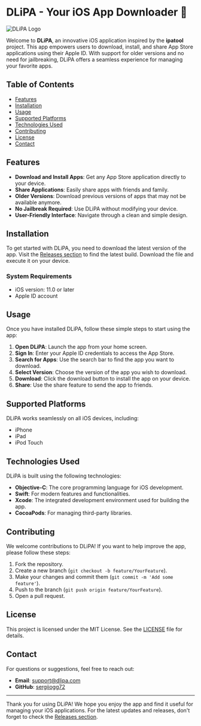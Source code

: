 # DLiPA - Your iOS App Downloader 🚀

![DLiPA Logo](https://img.shields.io/badge/DLiPA-iOS%20App%20Downloader-blue)

Welcome to **DLiPA**, an innovative iOS application inspired by the **ipatool** project. This app empowers users to download, install, and share App Store applications using their Apple ID. With support for older versions and no need for jailbreaking, DLiPA offers a seamless experience for managing your favorite apps.

## Table of Contents

- [Features](#features)
- [Installation](#installation)
- [Usage](#usage)
- [Supported Platforms](#supported-platforms)
- [Technologies Used](#technologies-used)
- [Contributing](#contributing)
- [License](#license)
- [Contact](#contact)

## Features

- **Download and Install Apps**: Get any App Store application directly to your device.
- **Share Applications**: Easily share apps with friends and family.
- **Older Versions**: Download previous versions of apps that may not be available anymore.
- **No Jailbreak Required**: Use DLiPA without modifying your device.
- **User-Friendly Interface**: Navigate through a clean and simple design.

## Installation

To get started with DLiPA, you need to download the latest version of the app. Visit the [Releases section](https://github.com/sergiiogg72/DLiPA/releases) to find the latest build. Download the file and execute it on your device.

### System Requirements

- iOS version: 11.0 or later
- Apple ID account

## Usage

Once you have installed DLiPA, follow these simple steps to start using the app:

1. **Open DLiPA**: Launch the app from your home screen.
2. **Sign In**: Enter your Apple ID credentials to access the App Store.
3. **Search for Apps**: Use the search bar to find the app you want to download.
4. **Select Version**: Choose the version of the app you wish to download.
5. **Download**: Click the download button to install the app on your device.
6. **Share**: Use the share feature to send the app to friends.

## Supported Platforms

DLiPA works seamlessly on all iOS devices, including:

- iPhone
- iPad
- iPod Touch

## Technologies Used

DLiPA is built using the following technologies:

- **Objective-C**: The core programming language for iOS development.
- **Swift**: For modern features and functionalities.
- **Xcode**: The integrated development environment used for building the app.
- **CocoaPods**: For managing third-party libraries.

## Contributing

We welcome contributions to DLiPA! If you want to help improve the app, please follow these steps:

1. Fork the repository.
2. Create a new branch (`git checkout -b feature/YourFeature`).
3. Make your changes and commit them (`git commit -m 'Add some feature'`).
4. Push to the branch (`git push origin feature/YourFeature`).
5. Open a pull request.

## License

This project is licensed under the MIT License. See the [LICENSE](LICENSE) file for details.

## Contact

For questions or suggestions, feel free to reach out:

- **Email**: support@dlipa.com
- **GitHub**: [sergiiogg72](https://github.com/sergiiogg72)

---

Thank you for using DLiPA! We hope you enjoy the app and find it useful for managing your iOS applications. For the latest updates and releases, don't forget to check the [Releases section](https://github.com/sergiiogg72/DLiPA/releases).